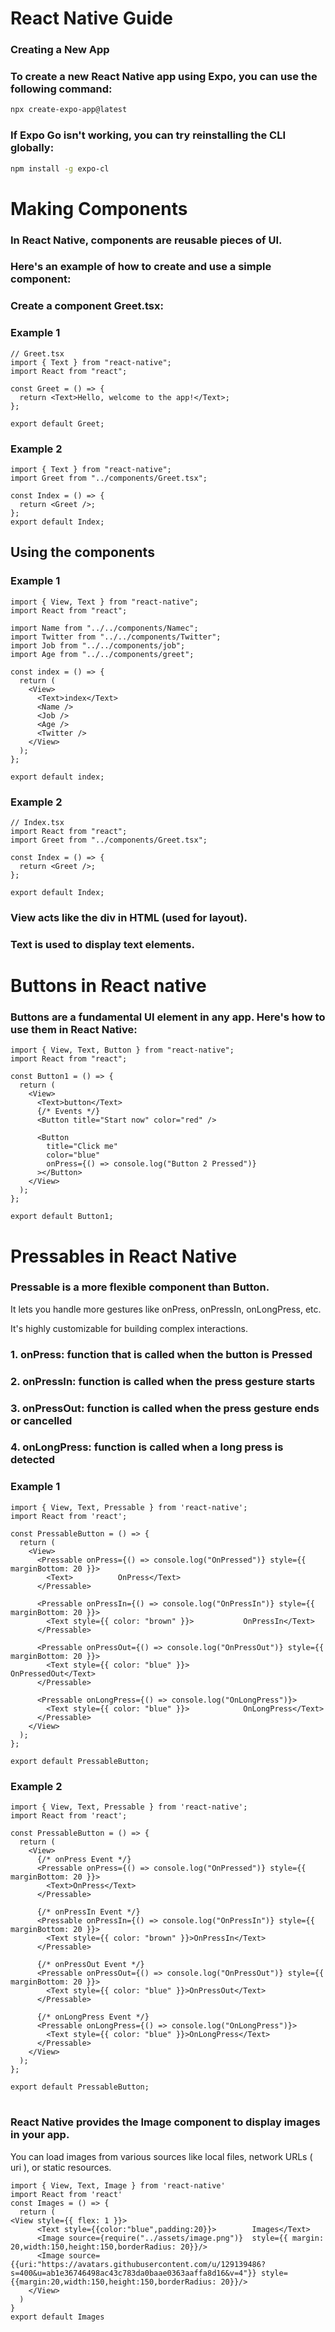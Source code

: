 # React Native Guide

### Creating a New App
### To create a new React Native app using Expo, you can use the following command:

```bash
npx create-expo-app@latest
```

### If Expo Go isn't working, you can try reinstalling the CLI globally:

```bash
npm install -g expo-cl
```


# Making Components

### In React Native, components are reusable pieces of UI.

### Here's an example of how to create and use a simple component:

### Create a component Greet.tsx:
### Example 1
```tsx
// Greet.tsx
import { Text } from "react-native";
import React from "react";

const Greet = () => {
  return <Text>Hello, welcome to the app!</Text>;
};

export default Greet;
```
### Example 2
```tsx
import { Text } from "react-native";
import Greet from "../components/Greet.tsx";

const Index = () => {
  return <Greet />;
};
export default Index;
```

## Using the components

### Example 1
```tsx
import { View, Text } from "react-native";
import React from "react";

import Name from "../../components/Namec";
import Twitter from "../../components/Twitter";
import Job from "../../components/job";
import Age from "../../components/greet";

const index = () => {
  return (
    <View>
      <Text>index</Text>
      <Name />
      <Job />
      <Age />
      <Twitter />
    </View>
  );
};

export default index;
```
### Example 2
```tsx
// Index.tsx
import React from "react";
import Greet from "../components/Greet.tsx";

const Index = () => {
  return <Greet />;
};

export default Index;
```
### View acts like the div in HTML (used for layout).
### Text is used to display text elements.

# Buttons in React native

### Buttons are a fundamental UI element in any app. Here's how to use them in React Native:

```tsx
import { View, Text, Button } from "react-native";
import React from "react";

const Button1 = () => {
  return (
    <View>
      <Text>button</Text>
      {/* Events */}
      <Button title="Start now" color="red" />

      <Button
        title="Click me"
        color="blue"
        onPress={() => console.log("Button 2 Pressed")}
      ></Button>
    </View>
  );
};

export default Button1;
```
# Pressables in React Native

### Pressable is a more flexible component than Button.

It lets you handle more gestures like onPress, onPressIn, onLongPress, etc.

It's highly customizable for building complex interactions.

### 1. onPress: function that is called when the button is Pressed

### 2. onPressIn: function is called when the press gesture starts

### 3. onPressOut: function is called when the press gesture ends or cancelled

### 4. onLongPress: function is called when a long press is detected

### Example 1
```tsx
import { View, Text, Pressable } from 'react-native';
import React from 'react';

const PressableButton = () => {
  return (
    <View>
      <Pressable onPress={() => console.log("OnPressed")} style={{ marginBottom: 20 }}>
        <Text>          OnPress</Text>
      </Pressable>
      
      <Pressable onPressIn={() => console.log("OnPressIn")} style={{ marginBottom: 20 }}>
        <Text style={{ color: "brown" }}>           OnPressIn</Text>
      </Pressable>

      <Pressable onPressOut={() => console.log("OnPressOut")} style={{ marginBottom: 20 }}>
        <Text style={{ color: "blue" }}>            OnPressedOut</Text>
      </Pressable>

      <Pressable onLongPress={() => console.log("OnLongPress")}>
        <Text style={{ color: "blue" }}>            OnLongPress</Text>
      </Pressable>
    </View>
  );
};

export default PressableButton;
```
### Example 2
```tsx
import { View, Text, Pressable } from 'react-native';
import React from 'react';

const PressableButton = () => {
  return (
    <View>
      {/* onPress Event */}
      <Pressable onPress={() => console.log("OnPressed")} style={{ marginBottom: 20 }}>
        <Text>OnPress</Text>
      </Pressable>
      
      {/* onPressIn Event */}
      <Pressable onPressIn={() => console.log("OnPressIn")} style={{ marginBottom: 20 }}>
        <Text style={{ color: "brown" }}>OnPressIn</Text>
      </Pressable>

      {/* onPressOut Event */}
      <Pressable onPressOut={() => console.log("OnPressOut")} style={{ marginBottom: 20 }}>
        <Text style={{ color: "blue" }}>OnPressOut</Text>
      </Pressable>

      {/* onLongPress Event */}
      <Pressable onLongPress={() => console.log("OnLongPress")}>
        <Text style={{ color: "blue" }}>OnLongPress</Text>
      </Pressable>
    </View>
  );
};

export default PressableButton;
```
#
### React Native provides the Image component to display images in your app. 

You can load images from various sources like local files, network URLs ( uri ), or static resources.

```tsx
import { View, Text, Image } from 'react-native'
import React from 'react'
const Images = () => {
  return (
<View style={{ flex: 1 }}>
      <Text style={{color:"blue",padding:20}}>        Images</Text>
      <Image source={require("../assets/image.png")}  style={{ margin: 20,width:150,height:150,borderRadius: 20}}/>
      <Image source={{uri:"https://avatars.githubusercontent.com/u/129139486?s=400&u=ab1e36746498ac43c783da0baae0363aaffa8d16&v=4"}} style={{margin:20,width:150,height:150,borderRadius: 20}}/>
    </View>
  )
}
export default Images


```